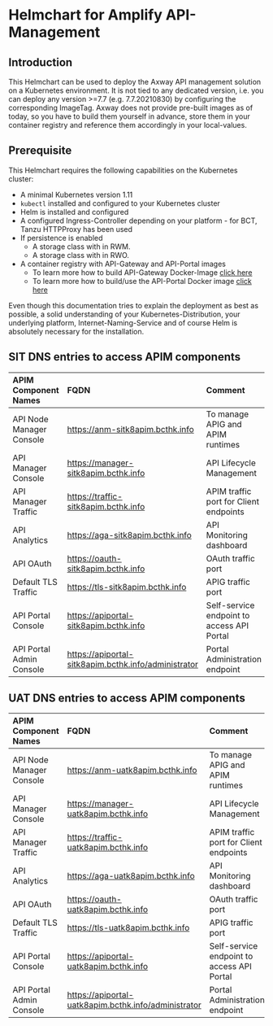 # Helmchart for Amplify API-Management

## Introduction

This Helmchart can be used to deploy the Axway API management solution on a Kubernetes environment. It is not tied to any dedicated version, i.e. you can deploy any version >=7.7 (e.g. 7.7.20210830) by configuring the corresponding ImageTag. 
Axway does not provide pre-built images as of today, so you have to build them yourself in advance, store them in your container registry and reference them accordingly in your local-values.

## Prerequisite

This Helmchart requires the following capabilities on the Kubernetes cluster:

- A minimal Kubernetes version 1.11
- `kubectl` installed and configured to your Kubernetes cluster
- Helm is installed and configured
- A configured Ingress-Controller depending on your platform - for BCT, Tanzu HTTPProxy has been used
- If persistence is enabled 
  - A storage class with in RWM.
  - A storage class with in RWO.
- A container registry with API-Gateway and API-Portal images
  - To learn more how to build API-Gateway Docker-Image [click here](https://docs.axway.com/bundle/axway-open-docs/page/docs/apim_installation/apigw_containers/docker_script_baseimage/index.html)
  - To learn more how to build/use the API-Portal Docker image [click here](https://docs.axway.com/bundle/axway-open-docs/page/docs/apim_installation/apiportal_docker/index.html)

Even though this documentation tries to explain the deployment as best as possible, a solid understanding of your Kubernetes-Distribution, your underlying platform, Internet-Naming-Service and of course Helm is absolutely necessary for the installation.  

## SIT DNS entries to access APIM components

| APIM Component Names      | FQDN                                            | Comment                                        | 
| :---                      | :---                                            | :---                                           |
| API Node Manager Console  | https://anm-sitk8apim.bcthk.info                | To manage APIG and APIM runtimes
| API Manager Console       | https://manager-sitk8apim.bcthk.info            | API Lifecycle Management
| API Manager Traffic       | https://traffic-sitk8apim.bcthk.info            | APIM traffic port for Client endpoints
| API Analytics             | https://aga-sitk8apim.bcthk.info                | API Monitoring dashboard
| API OAuth                 | https://oauth-sitk8apim.bcthk.info              | OAuth traffic port
| Default TLS Traffic       | https://tls-sitk8apim.bcthk.info                | APIG traffic port
| API Portal Console        | https://apiportal-sitk8apim.bcthk.info                | Self-service endpoint to access API Portal
| API Portal Admin Console  | https://apiportal-sitk8apim.bcthk.info/administrator  | Portal Administration endpoint

## UAT DNS entries to access APIM components

| APIM Component Names      | FQDN                                            | Comment                                        | 
| :---                      | :---                                            | :---                                           |
| API Node Manager Console  | https://anm-uatk8apim.bcthk.info                | To manage APIG and APIM runtimes
| API Manager Console       | https://manager-uatk8apim.bcthk.info            | API Lifecycle Management
| API Manager Traffic       | https://traffic-uatk8apim.bcthk.info            | APIM traffic port for Client endpoints
| API Analytics             | https://aga-uatk8apim.bcthk.info                | API Monitoring dashboard
| API OAuth                 | https://oauth-uatk8apim.bcthk.info              | OAuth traffic port
| Default TLS Traffic       | https://tls-uatk8apim.bcthk.info                | APIG traffic port
| API Portal Console        | https://apiportal-uatk8apim.bcthk.info                | Self-service endpoint to access API Portal
| API Portal Admin Console  | https://apiportal-uatk8apim.bcthk.info/administrator  | Portal Administration endpoint

